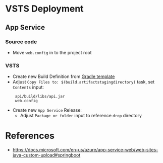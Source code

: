 # VSTS Deployment

## App Service 

### Source code
- Move `web.config` in to the project root
### VSTS
- Create new Build Definition from [Gradle template](https://docs.microsoft.com/en-us/azure/app-service-web/web-sites-java-custom-upload)
- Adjust `Copy Files to: $(build.artifactstagingdirectory)` task, set `Contents` input:
   ```
    api/build/libs/api.jar
    web.config
   ```
- Create new `App Service` Release:
  -  Adjust `Package or folder` input to reference `drop` directory

# References

- https://docs.microsoft.com/en-us/azure/app-service-web/web-sites-java-custom-upload#springboot

